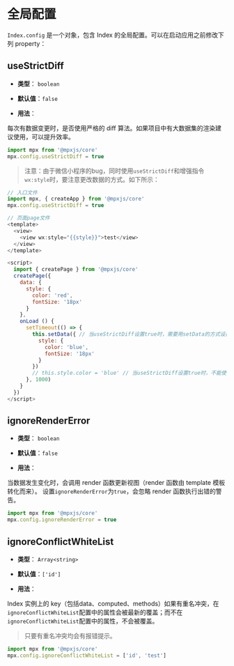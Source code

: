 # 全局配置

`Index.config` 是一个对象，包含 Index 的全局配置。可以在启动应用之前修改下列 property：

## useStrictDiff

- **类型**： `boolean`

- **默认值**：`false`

- **用法**：

每次有数据变更时，是否使用严格的 diff 算法。如果项目中有大数据集的渲染建议使用，可以提升效率。

``` javascript
import mpx from '@mpxjs/core'
mpx.config.useStrictDiff = true
```

> 注意：由于微信小程序的bug，同时使用`useStrictDiff`和增强指令`wx:style`时，要注意更改数据的方式。如下所示：

``` javascript
// 入口文件
import mpx, { createApp } from '@mpxjs/core'
mpx.config.useStrictDiff = true

// 页面page文件
<template>
  <view>
    <view wx:style="{{style}}">test</view>
  </view>
</template>

<script>
  import { createPage } from '@mpxjs/core'
  createPage({
    data: {
      style: {
        color: 'red',
        fontSize: '18px'
      }
    },
    onLoad () {
      setTimeout(() => {
        this.setData({ // 当useStrictDiff设置true时，需要用setData的方式设置整个style对象
          style: {
            color: 'blue',
            fontSize: '18px'
          }
        })
        // this.style.color = 'blue' // 当useStrictDiff设置true时，不能使用这种方式，style不会生效
      }, 1000)
    }
  })
</script>
```


## ignoreRenderError

- **类型**： `boolean`

- **默认值**：`false`

- **用法**：

当数据发生变化时，会调用 render 函数更新视图（render 函数由 template 模板转化而来）。
设置`ignoreRenderError`为`true`，会忽略 render 函数执行出错的警告。

``` javascript
import mpx from '@mpxjs/core'
mpx.config.ignoreRenderError = true
```

## ignoreConflictWhiteList

- **类型**： `Array<string>`

- **默认值**：`['id']`

- **用法**：

Index 实例上的 key（包括data、computed、methods）如果有重名冲突，在`ignoreConflictWhiteList`配置中的属性会被最新的覆盖；而不在`ignoreConflictWhiteList`配置中的属性，不会被覆盖。

> 只要有重名冲突均会有报错提示。

``` javascript
import mpx from '@mpxjs/core'
mpx.config.ignoreConflictWhiteList = ['id', 'test']
```
